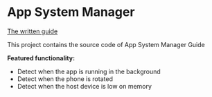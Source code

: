 # App System Manager

[The written guide](https://refactord.com/mission_control/posts/flutter-application-system-manager)

This project contains the source code of App System Manager Guide

**Featured functionality:**
- Detect when the app is running in the background
- Detect when the phone is rotated
- Detect when the host device is low on memory

